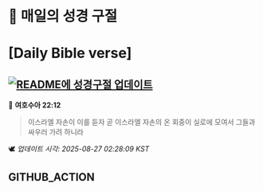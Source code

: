 # 🙏 매일의 성경 구절
# [Daily Bible verse]
## [![README에 성경구절 업데이트](https://github.com/DONGSUKA/first_test/actions/workflows/update-readme-bible.yml/badge.svg)](https://github.com/DONGSUKA/first_test/actions/workflows/update-readme-bible.yml)
<!-- START_BIBLE_VERSE -->
📖 **여호수아 22:12**
> 이스라엘 자손이 이를 듣자 곧 이스라엘 자손의 온 회중이 실로에 모여서 그들과 싸우러 가려 하니라

🕊️ _업데이트 시각: 2025-08-27 02:28:09 KST_
  <!-- END_BIBLE_VERSE -->
## GITHUB_ACTION
